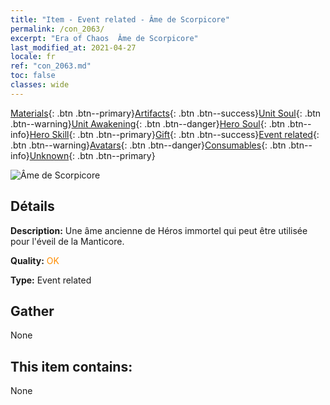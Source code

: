 ```yaml
---
title: "Item - Event related - Âme de Scorpicore"
permalink: /con_2063/
excerpt: "Era of Chaos  Âme de Scorpicore"
last_modified_at: 2021-04-27
locale: fr
ref: "con_2063.md"
toc: false
classes: wide
---
```

 [Materials](/ItemsFR/){: .btn .btn--primary}[Artifacts](/ItemsFR/Artifacts/){: .btn .btn--success}[Unit Soul](/ItemsFR/UnitSoul/){: .btn .btn--warning}[Unit Awakening](/ItemsFR/UnitAwakening/){: .btn .btn--danger}[Hero Soul](/ItemsFR/HeroSoul/){: .btn .btn--info}[Hero Skill](/ItemsFR/HeroSkill/){: .btn .btn--primary}[Gift](/ItemsFR/Gift/){: .btn .btn--success}[Event related](/ItemsFR/Events/){: .btn .btn--warning}[Avatars](/ItemsFR/Avatars/){: .btn .btn--danger}[Consumables](/ItemsFR/Consumables/){: .btn .btn--info}[Unknown](/ItemsFR/Unknown/){: .btn .btn--primary}

 ![Âme de Scorpicore](/images/t/juexing_706.jpg)

## Détails
 **Description:** Une âme ancienne de Héros immortel qui peut être utilisée pour l'éveil de la Manticore.

 **Quality:** <span style="color: #FF8C00">OK</span>

 **Type:** Event related

## Gather

  None

## This item contains:

  None

